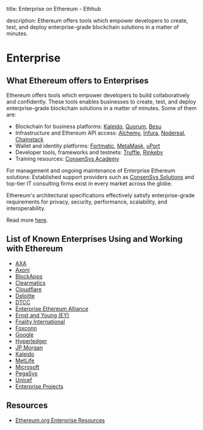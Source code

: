 title: Enterprise on Ethereum - Ethhub

description: Ethereum offers tools which empower developers to create, test, and deploy  enterprise-grade blockchain solutions in a matter of minutes.

# Enterprise

## What Ethereum offers to Enterprises

Ethereum offers tools which empower developers to build collaboratively and confidently. These tools enables businesses to create, test, and deploy  enterprise-grade blockchain solutions in a matter of minutes. Some of them are:

* Blockchain for business platforms: [Kaleido](https://kaleido.io/), [Quorum](https://www.goquorum.com/), [Besu](https://www.hyperledger.org/projects/besu)
* Infrastructure and Ethereum API access: [Alchemy](https://alchemyapi.io/), [Infura](https://infura.io/), [Nodereal](https://nodereal.io/), [Chainstack](https://chainstack.com/)
* Wallet and identity platforms: [Fortmatic](https://fortmatic.com/), [MetaMask](https://metamask.io/), [uPort](https://www.uport.me/)
* Developer tools, frameworks and testnets: [Truffle](https://www.trufflesuite.com/), [Rinkeby](https://www.rinkeby.io/)
* Training resources: [ConsenSys Academy](https://consensys.net/academy/)

For management and ongoing maintenance of Enterprise Ethereum solutions: Established support providers such as [ConsenSys Solutions](http://consensys.net/solutions/) and top-tier IT consulting firms exist in every market across the globe.<br/>

Ethereum's architectural specifications effectively satisfy enterprise-grade requirements for privacy, security, performance, scalability, and interoperability. 

Read more [here](https://consensys.net/enterprise-ethereum/best-blockchain-for-business/).

## List of Known Enterprises Using and Working with Ethereum

* [AXA](axa.md)
* [Axoni](axoni.md)
* [BlockApps](https://github.com/blockapps/strato-getting-started)
* [Clearmatics](https://github.com/clearmatics/autonity)
* [Cloudflare](cloudflare.md)
* [Deloitte](deloitte.md)
* [DTCC](dtcc.md)
* [Enterprise Ethereum Alliance](eea.md)
* [Ernst and Young (EY)](ey.md)
* [Fnality International](fnality.md)
* [Foxconn](foxconn.md)
* [Google](google.md)
* [Hyperledger](hyperledger.md)
* [JP Morgan](jpm.md)
* [Kaleido](kaleido.md)
* [MetLife](metlife.md)
* [Microsoft](microsoft.md)
* [PegaSys](pegasys.md)
* [Unicef](unicef.md)
* [Enterprise Projects](projects.md)

## Resources

* [Ethereum.org Enterprise Resources](http://ethereum.org/enterprise/)
